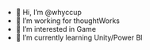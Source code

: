 - 👋 Hi, I’m @whyccup
- 💞️ I’m working for thoughtWorks
- 👀 I’m interested in Game
- 🌱 I’m currently learning Unity/Power BI


<!---
whyccup/whyccup is a ✨ special ✨ repository because its `README.md` (this file) appears on your GitHub profile.
You can click the Preview link to take a look at your changes.
--->
